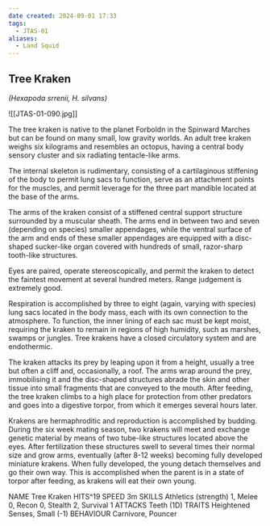 ```yaml
---
date created: 2024-09-01 17:33
tags:
  - JTAS-01
aliases:
  - Land Squid
---
```


## Tree Kraken

_(Hexapoda srrenii, H. silvans)_

![[JTAS-01-090.jpg]]

The tree kraken is native to the planet Forboldn in the Spinward Marches but can be found on many small, low gravity worlds. An adult tree kraken weighs six kilograms and resembles an octopus, having a central body sensory cluster and six radiating tentacle-like arms.

The internal skeleton is rudimentary, consisting of a cartilaginous stiffening of the body to permit lung sacs to function, serve as an attachment points for the muscles, and permit leverage for the three part mandible located at the base of the arms.

The arms of the kraken consist of a stiffened central support structure surrounded by a muscular sheath. The arms end in between two and seven (depending on species) smaller appendages, while the ventral surface of the arm and ends of these smaller appendages are equipped with a disc-shaped sucker-like organ covered with hundreds of small, razor-sharp tooth-like structures.

Eyes are paired, operate stereoscopically, and permit the kraken to detect the faintest movement at several hundred meters. Range judgement is extremely good.

Respiration is accomplished by three to eight (again, varying with species) lung sacs located in the body mass, each with its own connection to the atmosphere. To function, the inner lining of each sac must be kept moist, requiring the kraken to remain in regions of high humidity, such as marshes, swamps or jungles. Tree krakens have a closed circulatory system and are endothermic.

The kraken attacks its prey by leaping upon it from a height, usually a tree but often a cliff and, occasionally, a roof. The arms wrap around the prey, immobilising it and the disc-shaped structures abrade the skin and other tissue into small fragments that are conveyed to the mouth. After feeding, the tree kraken climbs to a high place for protection from other predators and goes into a digestive torpor, from which it emerges several hours later.

Krakens are hermaphroditic and reproduction is accomplished by budding. During the six week mating season, two krakens will meet and exchange genetic material by means of two tube-like structures located above the eyes. After fertilization these structures swell to several times their normal size and grow arms, eventually (after 8-12 weeks) becoming fully developed miniature krakens. When fully developed, the young detach themselves and go their own way. This is accomplished when the parent is in a state of torpor after feeding, as krakens will eat their own young.

NAME Tree Kraken HITS^19 SPEED 3m SKILLS Athletics (strength) 1, Melee 0, Recon 0, Stealth 2, Survival 1 ATTACKS Teeth (1D) TRAITS Heightened Senses, Small (-1) BEHAVIOUR Carnivore, Pouncer
